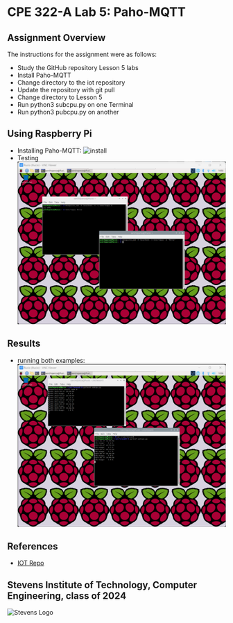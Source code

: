 # CPE 322-A Lab 5: Paho-MQTT


## Assignment Overview 
The instructions for the assignment were as follows:
* Study the GitHub repository Lesson 5 labs
* Install Paho-MQTT
* Change directory to the iot repository
* Update the repository with git pull
* Change directory to Lesson 5
* Run python3 subcpu.py on one Terminal
* Run python3 pubcpu.py on another

## Using Raspberry Pi 
* Installing Paho-MQTT:
![install](images/changingdirectories.png)
* Testing
![test](images/testhello.png)
## Results
* running both examples:
![results](images/results.png)
## References
* [IOT Repo](https://github.com/kevinwlu/iot)

## Stevens Institute of Technology, Computer Engineering, class of 2024
![Stevens Logo](https://web.stevens.edu/news/newspoints/brand-logos/2020/Circular/Stevens-Circular-Logo-2020_RED.png)
